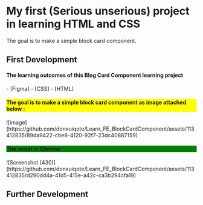 <h1> My first (Serious unserious) project in learning HTML and CSS </h1>
The goal is to make a simple block card component.


<h2> First Development </h2>
<h4> The learning outcomes of this Blog Card Component learning project </h4>
- [Figma] 
- [CSS] 
- [HTML]

<h4 style="background-color: yellow"> The goal is to make a simple block card component as image attached below : </h4>
![image](https://github.com/donxuiqote/Learn_FE_BlockCardComponent/assets/113412835/89da9422-cbe8-4120-92f7-23dc40887159)

<h4 style="background-color: green"> The result in Chrome </h4>
![Screenshot (430)](https://github.com/donxuiqote/Learn_FE_BlockCardComponent/assets/113412835/d290dd4a-41d5-415e-a42c-ca3b294cfa19)


<h2> Further Development </h2>
